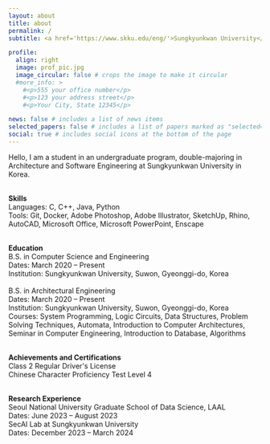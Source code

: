 ```yaml
---
layout: about
title: about
permalink: /
subtitle: <a href='https://www.skku.edu/eng/'>Sungkyunkwan University</a>, Seoul, South Korea

profile:
  align: right
  image: prof_pic.jpg
  image_circular: false # crops the image to make it circular
  #more_info: >
    #<p>555 your office number</p>
    #<p>123 your address street</p>
    #<p>Your City, State 12345</p>

news: false # includes a list of news items
selected_papers: false # includes a list of papers marked as "selected={true}"
social: true # includes social icons at the bottom of the page
---
```


Hello, I am a student in an undergraduate program, double-majoring in Architecture and Software Engineering at Sungkyunkwan University in Korea.<br/><br/>

**Skills**<br/>
Languages: C, C++, Java, Python<br/>
Tools: Git, Docker, Adobe Photoshop, Adobe Illustrator, SketchUp, Rhino, AutoCAD, Microsoft Office, Microsoft PowerPoint, Enscape<br/><br/>

**Education**<br/>
B.S. in Computer Science and Engineering<br/>
Dates: March 2020 – Present<br/>
Institution: Sungkyunkwan University, Suwon, Gyeonggi-do, Korea<br/><br/>
B.S. in Architectural Engineering<br/>
Dates: March 2020 – Present<br/>
Institution: Sungkyunkwan University, Suwon, Gyeonggi-do, Korea<br/>
Courses: System Programming, Logic Circuits, Data Structures, Problem Solving Techniques, Automata, Introduction to Computer Architectures, Seminar in Computer Engineering, Introduction to Database, Algorithms<br/><br/>

**Achievements and Certifications**<br/>
Class 2 Regular Driver's License<br/>
Chinese Character Proficiency Test Level 4<br/><br/>

**Research Experience**<br/>
Seoul National University Graduate School of Data Science, LAAL<br/>
Dates: June 2023 – August 2023<br/>
SecAI Lab at Sungkyunkwan University<br/>
Dates: December 2023 – March 2024<br/>
